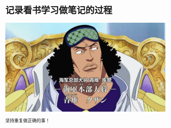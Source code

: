 # 记录看书学习做笔记的过程

![](https://github.com/JOYBOY-777/ReadStudyNote/blob/main/javaimg/%E5%BA%93%E8%B5%9E.png?raw=true)

坚持重复做正确的事！